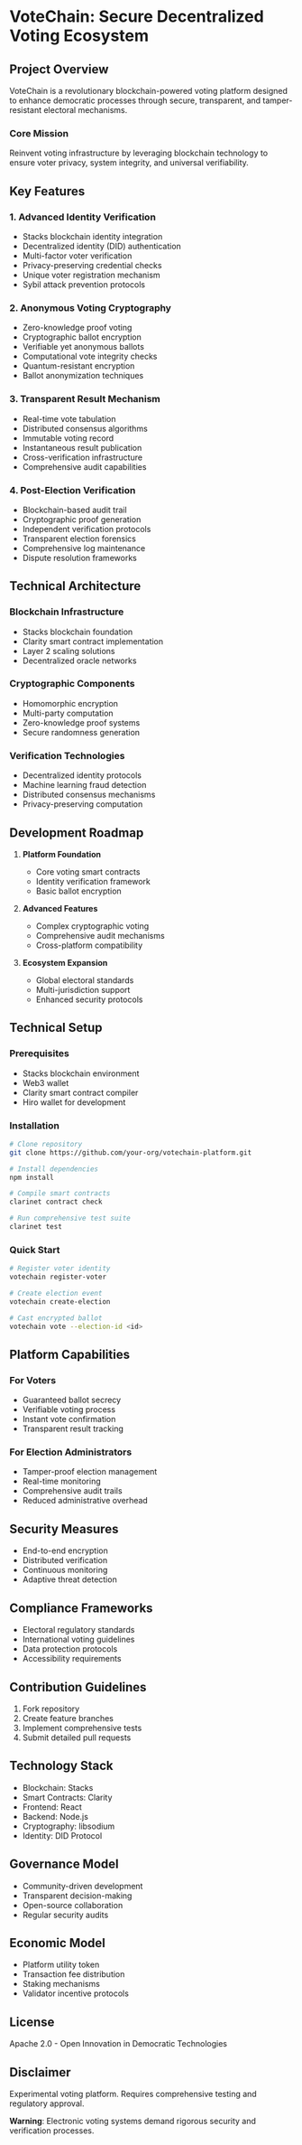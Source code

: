 # VoteChain: Secure Decentralized Voting Ecosystem

## Project Overview

VoteChain is a revolutionary blockchain-powered voting platform designed to enhance democratic processes through secure, transparent, and tamper-resistant electoral mechanisms.

### Core Mission
Reinvent voting infrastructure by leveraging blockchain technology to ensure voter privacy, system integrity, and universal verifiability.

## Key Features

### 1. Advanced Identity Verification
- Stacks blockchain identity integration
- Decentralized identity (DID) authentication
- Multi-factor voter verification
- Privacy-preserving credential checks
- Unique voter registration mechanism
- Sybil attack prevention protocols

### 2. Anonymous Voting Cryptography
- Zero-knowledge proof voting
- Cryptographic ballot encryption
- Verifiable yet anonymous ballots
- Computational vote integrity checks
- Quantum-resistant encryption
- Ballot anonymization techniques

### 3. Transparent Result Mechanism
- Real-time vote tabulation
- Distributed consensus algorithms
- Immutable voting record
- Instantaneous result publication
- Cross-verification infrastructure
- Comprehensive audit capabilities

### 4. Post-Election Verification
- Blockchain-based audit trail
- Cryptographic proof generation
- Independent verification protocols
- Transparent election forensics
- Comprehensive log maintenance
- Dispute resolution frameworks

## Technical Architecture

### Blockchain Infrastructure
- Stacks blockchain foundation
- Clarity smart contract implementation
- Layer 2 scaling solutions
- Decentralized oracle networks

### Cryptographic Components
- Homomorphic encryption
- Multi-party computation
- Zero-knowledge proof systems
- Secure randomness generation

### Verification Technologies
- Decentralized identity protocols
- Machine learning fraud detection
- Distributed consensus mechanisms
- Privacy-preserving computation

## Development Roadmap

1. **Platform Foundation**
    - Core voting smart contracts
    - Identity verification framework
    - Basic ballot encryption

2. **Advanced Features**
    - Complex cryptographic voting
    - Comprehensive audit mechanisms
    - Cross-platform compatibility

3. **Ecosystem Expansion**
    - Global electoral standards
    - Multi-jurisdiction support
    - Enhanced security protocols

## Technical Setup

### Prerequisites
- Stacks blockchain environment
- Web3 wallet
- Clarity smart contract compiler
- Hiro wallet for development

### Installation
```bash
# Clone repository
git clone https://github.com/your-org/votechain-platform.git

# Install dependencies
npm install

# Compile smart contracts
clarinet contract check

# Run comprehensive test suite
clarinet test
```

### Quick Start
```bash
# Register voter identity
votechain register-voter

# Create election event
votechain create-election

# Cast encrypted ballot
votechain vote --election-id <id>
```

## Platform Capabilities

### For Voters
- Guaranteed ballot secrecy
- Verifiable voting process
- Instant vote confirmation
- Transparent result tracking

### For Election Administrators
- Tamper-proof election management
- Real-time monitoring
- Comprehensive audit trails
- Reduced administrative overhead

## Security Measures
- End-to-end encryption
- Distributed verification
- Continuous monitoring
- Adaptive threat detection

## Compliance Frameworks
- Electoral regulatory standards
- International voting guidelines
- Data protection protocols
- Accessibility requirements

## Contribution Guidelines
1. Fork repository
2. Create feature branches
3. Implement comprehensive tests
4. Submit detailed pull requests

## Technology Stack
- Blockchain: Stacks
- Smart Contracts: Clarity
- Frontend: React
- Backend: Node.js
- Cryptography: libsodium
- Identity: DID Protocol

## Governance Model
- Community-driven development
- Transparent decision-making
- Open-source collaboration
- Regular security audits

## Economic Model
- Platform utility token
- Transaction fee distribution
- Staking mechanisms
- Validator incentive protocols

## License
Apache 2.0 - Open Innovation in Democratic Technologies

## Disclaimer
Experimental voting platform. Requires comprehensive testing and regulatory approval.

**Warning**: Electronic voting systems demand rigorous security and verification processes.
